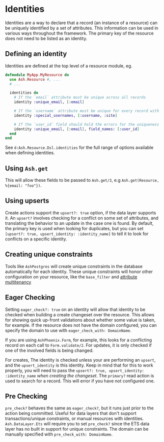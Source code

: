 <!--
SPDX-FileCopyrightText: 2019 ash contributors <https://github.com/ash-project/ash/graphs.contributors>

SPDX-License-Identifier: MIT
-->

# Identities

Identities are a way to declare that a record (an instance of a resource) can be uniquely identified by a set of attributes. This information can be used in various ways throughout the framework. The primary key of the resource does not need to be listed as an identity.

## Defining an identity

Identities are defined at the top level of a resource module, eg.

```elixir
defmodule MyApp.MyResource do
  use Ash.Resource #, ...
  # ...

  identities do
    # If the `email` attribute must be unique across all records
    identity :unique_email, [:email]

    # If the `username` attribute must be unique for every record with a given `site` value
    identity :special_usernames, [:username, :site]

    # If the `user_id` field should hold the errors for the uniqueness violation
    identity :unique_email, [:email], field_names: [:user_id]
  end
end
```

See `d:Ash.Resource.Dsl.identities` for the full range of options available when defining identities.

## Using `Ash.get`

This will allow these fields to be passed to `Ash.get/3`, e.g `Ash.get(Resource, %{email: "foo"})`.

## Using upserts

Create actions support the `upsert?: true` option, if the data layer supports it. An `upsert?` involves checking for a conflict on some set of attributes, and translating the behavior to an update in the case one is found. By default, the primary key is used when looking for duplicates, but you can set `[upsert?: true, upsert_identity: :identity_name]` to tell it to look for conflicts on a specific identity.

## Creating unique constraints

Tools like `AshPostgres` will create unique constraints in the database automatically for each identity. These unique constraints will honor other configuration on your resource, like the `base_filter` and [attribute multitenancy](/documentation/topics/multitenancy.md#attribute-multitenancy)

## Eager Checking

Setting `eager_check?: true` on an identity will allow that identity to be checked when building a create changeset over the resource. This allows for showing quick up-front validations about whether some value is taken, for example. If the resource does not have the domain configured, you can specify the domain to use with `eager_check_with: DomainName`.

If you are using `AshPhoenix.Form`, for example, this looks for a conflicting record on each call to `Form.validate/2`.
For updates, it is only checked if one of the involved fields is being changed.

For creates, The identity is checked unless your are performing an `upsert`, and the `upsert_identity` is this identity. Keep in mind that for this to work properly, you will need to pass the `upsert?: true, upsert_identity: :identity_name` _when creating the changeset_. The `primary?` read action is used to search for a record. This will error if you have not configured one.

## Pre Checking

`pre_check?` behaves the same as `eager_check?`, but it runs just prior to the action being committed. Useful for data layers that don't support transactions/unique constraints, or manual resources with identities. `Ash.DataLayer.Ets` will require you to set `pre_check?` since the ETS data layer has no built in support for unique constraints. The domain can be manually specified with `pre_check_with: DomainName`.
